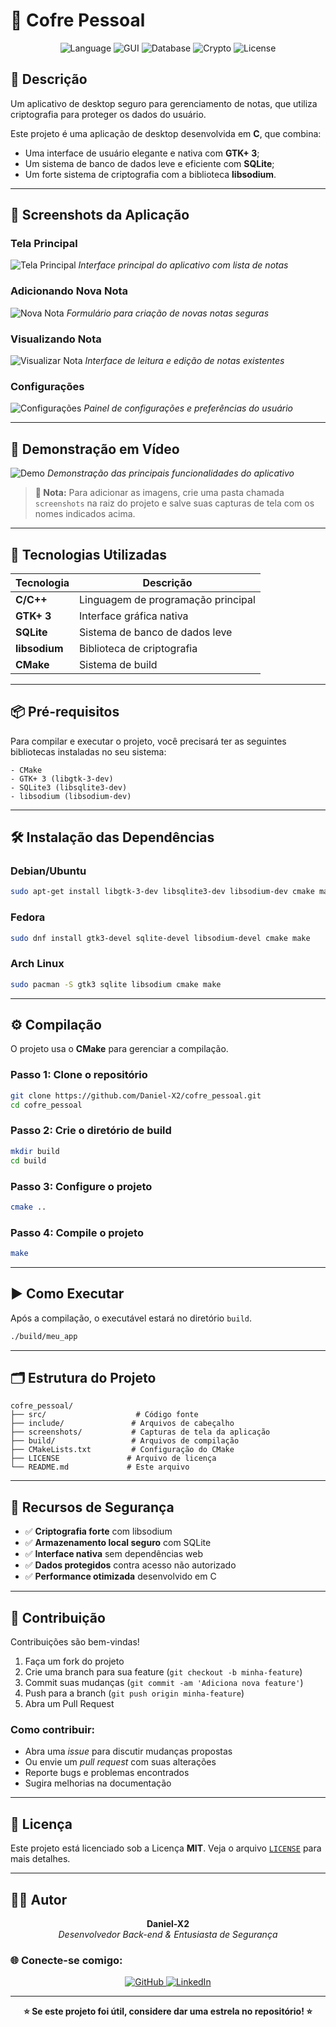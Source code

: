 # 🔐 Cofre Pessoal

<div align="center">
  <img src="https://img.shields.io/badge/language-C-blue.svg" alt="Language">
  <img src="https://img.shields.io/badge/GUI-GTK+3-green.svg" alt="GUI">
  <img src="https://img.shields.io/badge/database-SQLite-orange.svg" alt="Database">
  <img src="https://img.shields.io/badge/crypto-libsodium-red.svg" alt="Crypto">
  <img src="https://img.shields.io/badge/license-MIT-brightgreen.svg" alt="License">
</div>

## 📌 Descrição

Um aplicativo de desktop seguro para gerenciamento de notas, que utiliza criptografia para proteger os dados do usuário.

Este projeto é uma aplicação de desktop desenvolvida em **C**, que combina:  
- Uma interface de usuário elegante e nativa com **GTK+ 3**;  
- Um sistema de banco de dados leve e eficiente com **SQLite**;  
- Um forte sistema de criptografia com a biblioteca **libsodium**.  

---

## 📸 Screenshots da Aplicação

### Tela Principal
![Tela Principal](screenshots/tela-principal.png)
*Interface principal do aplicativo com lista de notas*

### Adicionando Nova Nota
![Nova Nota](screenshots/nova-nota.png)
*Formulário para criação de novas notas seguras*

### Visualizando Nota
![Visualizar Nota](screenshots/visualizar-nota.png)
*Interface de leitura e edição de notas existentes*

### Configurações
![Configurações](screenshots/configuracoes.png)
*Painel de configurações e preferências do usuário*

---

## 🎥 Demonstração em Vídeo

![Demo](screenshots/demo.gif)
*Demonstração das principais funcionalidades do aplicativo*

> **📝 Nota:** Para adicionar as imagens, crie uma pasta chamada `screenshots` na raiz do projeto e salve suas capturas de tela com os nomes indicados acima.

---

## 🚀 Tecnologias Utilizadas

| Tecnologia | Descrição |
|------------|-----------|
| **C/C++** | Linguagem de programação principal |
| **GTK+ 3** | Interface gráfica nativa |
| **SQLite** | Sistema de banco de dados leve |
| **libsodium** | Biblioteca de criptografia |
| **CMake** | Sistema de build |

---

## 📦 Pré-requisitos

Para compilar e executar o projeto, você precisará ter as seguintes bibliotecas instaladas no seu sistema:

```
- CMake  
- GTK+ 3 (libgtk-3-dev)  
- SQLite3 (libsqlite3-dev)  
- libsodium (libsodium-dev)  
```

---

## 🛠 Instalação das Dependências

### Debian/Ubuntu
```bash
sudo apt-get install libgtk-3-dev libsqlite3-dev libsodium-dev cmake make
```

### Fedora
```bash
sudo dnf install gtk3-devel sqlite-devel libsodium-devel cmake make
```

### Arch Linux
```bash
sudo pacman -S gtk3 sqlite libsodium cmake make
```

---

## ⚙️ Compilação

O projeto usa o **CMake** para gerenciar a compilação.

### Passo 1: Clone o repositório
```bash
git clone https://github.com/Daniel-X2/cofre_pessoal.git
cd cofre_pessoal
```

### Passo 2: Crie o diretório de build
```bash
mkdir build
cd build
```

### Passo 3: Configure o projeto
```bash
cmake ..
```

### Passo 4: Compile o projeto
```bash
make
```

---

## ▶️ Como Executar

Após a compilação, o executável estará no diretório `build`.

```bash
./build/meu_app
```

---

## 🗂️ Estrutura do Projeto

```
cofre_pessoal/
├── src/                    # Código fonte
├── include/               # Arquivos de cabeçalho
├── screenshots/           # Capturas de tela da aplicação
├── build/                 # Arquivos de compilação
├── CMakeLists.txt         # Configuração do CMake
├── LICENSE               # Arquivo de licença
└── README.md             # Este arquivo
```

---

## 🔐 Recursos de Segurança

- ✅ **Criptografia forte** com libsodium
- ✅ **Armazenamento local seguro** com SQLite
- ✅ **Interface nativa** sem dependências web
- ✅ **Dados protegidos** contra acesso não autorizado
- ✅ **Performance otimizada** desenvolvido em C

---

## 🤝 Contribuição

Contribuições são bem-vindas!

1. Faça um fork do projeto
2. Crie uma branch para sua feature (`git checkout -b minha-feature`)
3. Commit suas mudanças (`git commit -am 'Adiciona nova feature'`)
4. Push para a branch (`git push origin minha-feature`)
5. Abra um Pull Request

### Como contribuir:
- Abra uma *issue* para discutir mudanças propostas
- Ou envie um *pull request* com suas alterações
- Reporte bugs e problemas encontrados
- Sugira melhorias na documentação

---

## 📄 Licença

Este projeto está licenciado sob a Licença **MIT**.
Veja o arquivo [`LICENSE`](LICENSE) para mais detalhes.

---

## 👨‍💻 Autor

<div align="center">
  <strong>Daniel-X2</strong>
  <br>
  <em>Desenvolvedor Back-end & Entusiasta de Segurança</em>
</div>

### 🌐 Conecte-se comigo:

<div align="center">
  <a href="https://github.com/Daniel-X2" target="_blank">
    <img src="https://img.shields.io/badge/GitHub-100000?style=for-the-badge&logo=github&logoColor=white" alt="GitHub"/>
  </a>
  <a href="https://linkedin.com/in/daniel-da-silva-32814636b" target="_blank">
    <img src="https://img.shields.io/badge/LinkedIn-0077B5?style=for-the-badge&logo=linkedin&logoColor=white" alt="LinkedIn"/>
  </a>
</div>

---

<div align="center">
  <strong>⭐ Se este projeto foi útil, considere dar uma estrela no repositório! ⭐</strong>
</div>
